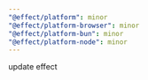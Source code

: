 ```yaml
---
"@effect/platform": minor
"@effect/platform-browser": minor
"@effect/platform-bun": minor
"@effect/platform-node": minor
---
```


update effect
